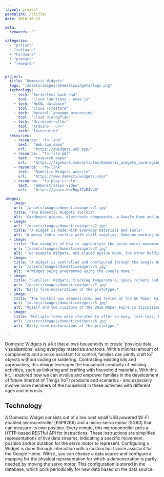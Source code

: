 ```yaml
---
layout: project
permalink: /:title/
date: 2018-10-12

meta:
  keywords: ""

categories:
  - "project"
  - "software"
  - "hardware"
  - "product"
  - "research"


project:
  title: "Domestic Widgets"
  logo: "/assets/images/domesticwidgets/logo.png"
  technology:
    - tech: "Serverless back end"
      tool: "Cloud Functions - node.js"
    - tech: "NoSQL database"
      tool: "Cloud Firestore"
    - tech: "Natural language processing"
      tool: "Cloud Dialogflow"
    - tech: "Microcontroller"
      tool: "Arduino - C++"
    - tech: "lasercutter"
  resources:
    - resource:  "fa-link"
      text:  "Web-app demo"
      url:   "https://dwidgets.web.app/"
    - resource:  "fa-file-pdf"
      text:  "research paper"
      url:   "https://figshare.com/articles/Domestic_widgets_Leveraging_household_creativity_in_co-creating_data_physicalisations/7855778/2"
    - resource:  "fa-link"
      text:  "Domestic Widgets website"
      url:   "https://www.domesticwidgets.com/"
    - resource:  "fa-play-circle"
      text:  "demonstration video"
      url:   "https://youtu.be/RggI7wR4VwQ"

images:
  - image:
    url: "/assets/images/domesticwidgets/1.jpg"
    title: "The Domestic Widgets toolkit"
    alt: "Cardboard pieces, electronic components, a Google Home and an assembled Domestic Widget"
  - image:
    url: "/assets/images/domesticwidgets/2.jpg"
    title: "A Widget is made with everyday materials and tools"
    alt: "A messy table surface with craft supplies. Someone working on a Domestic Widget."
  - image:
    title: "Two examples of how to appropriate the servo motor movement"
    url: "/assets/images/domesticwidgets/3.jpg"
    alt: "Two example Widgets, one placed upside down, the other holding two flags."
  - image:
    title: "A Widget is controlled and configured through the Google Home"
    url: "/assets/images/domesticwidgets/4.jpg"
    alt: "A Widget being programmed using the Google Home."
  - image:
    title: "Families' Widgets, tracking temperature, space rockets and wind speeds"
    url: "/assets/images/domesticwidgets/7.jpg"
    alt: "Early form explorations of the prototype."
  - image:
    title: "The toolkit was demonstrated and tested at the UK Maker Faire in 2018"
    url: "/assets/images/domesticwidgets/5.jpg"
    alt: "Myself and two visitors of the 2018 Maker Faire in discussion."
  - image:
    title: "Multiple forms were iterated to offer an easy, tool-less, but sturdy artefact"
    url: "/assets/images/domesticwidgets/6.jpg"
    alt: "Early form explorations of the prototype."

---
```

<p>Domestic Widgets is a kit that allows households to create 'physical data visualisations' using everyday materials and tools. With a minimal amount of components and a voice assistant for control, families can jointly craft IoT objects without coding or soldering. Contrasting existing kits and approaches, this design leverages the household creativity of existing activities, such as tinkering and crafting with household materials. With this kit, I explored how we can involve and empower families in the development of future Internet of Things (IoT) products and scenarios - and especially involve more members of the household in these activities with different ages and interests.
</p>

<h2 class="h2">Technology</h2>
<p>
A Domestic Widget consists out of a low cost small USB powered Wi-Fi enabled microcontroller (ESP8266) and a micro-servo motor (SG90) that can measure its own position. Every minute, this microcontroller polls a HTTP-based RESTful API for instructions. These instructions are simplified representations of live data streams, indicating a specific movement, position and/or duration for the servo motor to represent. Configuring a Widget is done through interaction with a custom built voice assistant for the Google Home. With it, you can choose a data source and configure a mapping for the physical representation for which a demonstration is partly needed by moving the servo motor. This configuration is stored in the database, which polls periodically for new data based on the data source.
</p>

<h2 class="h2"></h2>
<p>
</p>
